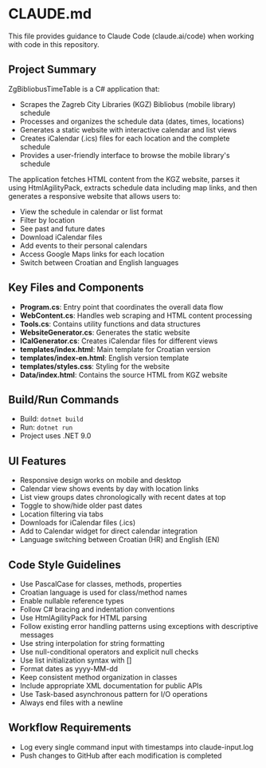 # CLAUDE.md

This file provides guidance to Claude Code (claude.ai/code) when working with code in this repository.

## Project Summary

ZgBibliobusTimeTable is a C# application that:
- Scrapes the Zagreb City Libraries (KGZ) Bibliobus (mobile library) schedule
- Processes and organizes the schedule data (dates, times, locations)
- Generates a static website with interactive calendar and list views
- Creates iCalendar (.ics) files for each location and the complete schedule
- Provides a user-friendly interface to browse the mobile library's schedule

The application fetches HTML content from the KGZ website, parses it using HtmlAgilityPack, extracts schedule data including map links, and then generates a responsive website that allows users to:
- View the schedule in calendar or list format
- Filter by location
- See past and future dates
- Download iCalendar files
- Add events to their personal calendars
- Access Google Maps links for each location
- Switch between Croatian and English languages

## Key Files and Components

- **Program.cs**: Entry point that coordinates the overall data flow
- **WebContent.cs**: Handles web scraping and HTML content processing
- **Tools.cs**: Contains utility functions and data structures
- **WebsiteGenerator.cs**: Generates the static website
- **ICalGenerator.cs**: Creates iCalendar files for different views
- **templates/index.html**: Main template for Croatian version
- **templates/index-en.html**: English version template
- **templates/styles.css**: Styling for the website
- **Data/index.html**: Contains the source HTML from KGZ website

## Build/Run Commands
- Build: `dotnet build`
- Run: `dotnet run`
- Project uses .NET 9.0

## UI Features
- Responsive design works on mobile and desktop
- Calendar view shows events by day with location links
- List view groups dates chronologically with recent dates at top
- Toggle to show/hide older past dates
- Location filtering via tabs
- Downloads for iCalendar files (.ics)
- Add to Calendar widget for direct calendar integration
- Language switching between Croatian (HR) and English (EN)

## Code Style Guidelines
- Use PascalCase for classes, methods, properties
- Croatian language is used for class/method names
- Enable nullable reference types
- Follow C# bracing and indentation conventions
- Use HtmlAgilityPack for HTML parsing
- Follow existing error handling patterns using exceptions with descriptive messages
- Use string interpolation for string formatting
- Use null-conditional operators and explicit null checks
- Use list initialization syntax with []
- Format dates as yyyy-MM-dd
- Keep consistent method organization in classes
- Include appropriate XML documentation for public APIs
- Use Task-based asynchronous pattern for I/O operations
- Always end files with a newline

## Workflow Requirements
- Log every single command input with timestamps into claude-input.log
- Push changes to GitHub after each modification is completed